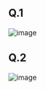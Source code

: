 ## Q.1
![image](https://user-images.githubusercontent.com/66676402/109489736-1f697a00-7aa9-11eb-81eb-5b71cd28ce4f.png)
## Q.2
![image](https://user-images.githubusercontent.com/66676402/109489981-6ce5e700-7aa9-11eb-8daa-e34ccfffe458.png)
